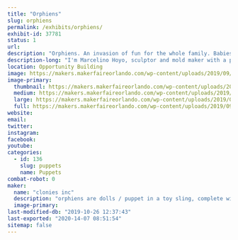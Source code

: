 ```yaml
---
title: "Orphiens"
slug: orphiens
permalink: /exhibits/orphiens/
exhibit-id: 37781
status: 1
url: 
description: "Orphiens. An invasion of fun for the whole family. Babies from another planet that are in need of adoption on planet earth."
description-long: "I'm Marcelino Hoyo, sculptor and mold maker with a passion to make something old school that's fun for kids. Orphiens are dolls / puppets in a toy sling, made with flexible rubber heads, arms and legs and a soft fabric body. Orphiens are capable of many fun facial expressions, making them look realistic and are definitely fun attention getters. for me it has been a 20 year project and feel that Makers Faire would be the right venue to introduce the Orohiens to the world. thank you"
location: Opportunity Building
image: https://makers.makerfaireorlando.com/wp-content/uploads/2019/09/group-6-2-2-1024x576.jpg
image-primary:
  thumbnail: https://makers.makerfaireorlando.com/wp-content/uploads/2019/09/group-6-2-2-150x150.jpg
  medium: https://makers.makerfaireorlando.com/wp-content/uploads/2019/09/group-6-2-2-300x169.jpg
  large: https://makers.makerfaireorlando.com/wp-content/uploads/2019/09/group-6-2-2-1024x576.jpg
  full: https://makers.makerfaireorlando.com/wp-content/uploads/2019/09/group-6-2-2.jpg
website: 
email: 
twitter: 
instagram: 
facebook: 
youtube: 
categories:
  - id: 136
    slug: puppets
    name: Puppets
combat-robot: 0
maker:
  name: "clonies inc"
  description: "orphiens are dolls / puppet in a toy sling, complete with a full concept story."
  image-primary: 
last-modified-db: "2019-10-26 12:37:43"
last-exported: "2020-14-07 08:51:54"
sitemap: false
---
```

